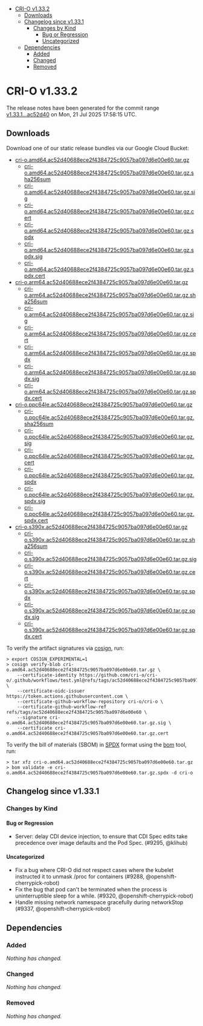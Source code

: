 - [CRI-O v1.33.2](#cri-o-v1332)
  - [Downloads](#downloads)
  - [Changelog since v1.33.1](#changelog-since-v1331)
    - [Changes by Kind](#changes-by-kind)
      - [Bug or Regression](#bug-or-regression)
      - [Uncategorized](#uncategorized)
  - [Dependencies](#dependencies)
    - [Added](#added)
    - [Changed](#changed)
    - [Removed](#removed)

# CRI-O v1.33.2

The release notes have been generated for the commit range
[v1.33.1...ac52d40](https://github.com/cri-o/cri-o/compare/v1.33.1...v1.33.2) on Mon, 21 Jul 2025 17:58:15 UTC.

## Downloads

Download one of our static release bundles via our Google Cloud Bucket:

- [cri-o.amd64.ac52d40688ece2f4384725c9057ba097d6e00e60.tar.gz](https://storage.googleapis.com/cri-o/artifacts/cri-o.amd64.ac52d40688ece2f4384725c9057ba097d6e00e60.tar.gz)
  - [cri-o.amd64.ac52d40688ece2f4384725c9057ba097d6e00e60.tar.gz.sha256sum](https://storage.googleapis.com/cri-o/artifacts/cri-o.amd64.ac52d40688ece2f4384725c9057ba097d6e00e60.tar.gz.sha256sum)
  - [cri-o.amd64.ac52d40688ece2f4384725c9057ba097d6e00e60.tar.gz.sig](https://storage.googleapis.com/cri-o/artifacts/cri-o.amd64.ac52d40688ece2f4384725c9057ba097d6e00e60.tar.gz.sig)
  - [cri-o.amd64.ac52d40688ece2f4384725c9057ba097d6e00e60.tar.gz.cert](https://storage.googleapis.com/cri-o/artifacts/cri-o.amd64.ac52d40688ece2f4384725c9057ba097d6e00e60.tar.gz.cert)
  - [cri-o.amd64.ac52d40688ece2f4384725c9057ba097d6e00e60.tar.gz.spdx](https://storage.googleapis.com/cri-o/artifacts/cri-o.amd64.ac52d40688ece2f4384725c9057ba097d6e00e60.tar.gz.spdx)
  - [cri-o.amd64.ac52d40688ece2f4384725c9057ba097d6e00e60.tar.gz.spdx.sig](https://storage.googleapis.com/cri-o/artifacts/cri-o.amd64.ac52d40688ece2f4384725c9057ba097d6e00e60.tar.gz.spdx.sig)
  - [cri-o.amd64.ac52d40688ece2f4384725c9057ba097d6e00e60.tar.gz.spdx.cert](https://storage.googleapis.com/cri-o/artifacts/cri-o.amd64.ac52d40688ece2f4384725c9057ba097d6e00e60.tar.gz.spdx.cert)
- [cri-o.arm64.ac52d40688ece2f4384725c9057ba097d6e00e60.tar.gz](https://storage.googleapis.com/cri-o/artifacts/cri-o.arm64.ac52d40688ece2f4384725c9057ba097d6e00e60.tar.gz)
  - [cri-o.arm64.ac52d40688ece2f4384725c9057ba097d6e00e60.tar.gz.sha256sum](https://storage.googleapis.com/cri-o/artifacts/cri-o.arm64.ac52d40688ece2f4384725c9057ba097d6e00e60.tar.gz.sha256sum)
  - [cri-o.arm64.ac52d40688ece2f4384725c9057ba097d6e00e60.tar.gz.sig](https://storage.googleapis.com/cri-o/artifacts/cri-o.arm64.ac52d40688ece2f4384725c9057ba097d6e00e60.tar.gz.sig)
  - [cri-o.arm64.ac52d40688ece2f4384725c9057ba097d6e00e60.tar.gz.cert](https://storage.googleapis.com/cri-o/artifacts/cri-o.arm64.ac52d40688ece2f4384725c9057ba097d6e00e60.tar.gz.cert)
  - [cri-o.arm64.ac52d40688ece2f4384725c9057ba097d6e00e60.tar.gz.spdx](https://storage.googleapis.com/cri-o/artifacts/cri-o.arm64.ac52d40688ece2f4384725c9057ba097d6e00e60.tar.gz.spdx)
  - [cri-o.arm64.ac52d40688ece2f4384725c9057ba097d6e00e60.tar.gz.spdx.sig](https://storage.googleapis.com/cri-o/artifacts/cri-o.arm64.ac52d40688ece2f4384725c9057ba097d6e00e60.tar.gz.spdx.sig)
  - [cri-o.arm64.ac52d40688ece2f4384725c9057ba097d6e00e60.tar.gz.spdx.cert](https://storage.googleapis.com/cri-o/artifacts/cri-o.arm64.ac52d40688ece2f4384725c9057ba097d6e00e60.tar.gz.spdx.cert)
- [cri-o.ppc64le.ac52d40688ece2f4384725c9057ba097d6e00e60.tar.gz](https://storage.googleapis.com/cri-o/artifacts/cri-o.ppc64le.ac52d40688ece2f4384725c9057ba097d6e00e60.tar.gz)
  - [cri-o.ppc64le.ac52d40688ece2f4384725c9057ba097d6e00e60.tar.gz.sha256sum](https://storage.googleapis.com/cri-o/artifacts/cri-o.ppc64le.ac52d40688ece2f4384725c9057ba097d6e00e60.tar.gz.sha256sum)
  - [cri-o.ppc64le.ac52d40688ece2f4384725c9057ba097d6e00e60.tar.gz.sig](https://storage.googleapis.com/cri-o/artifacts/cri-o.ppc64le.ac52d40688ece2f4384725c9057ba097d6e00e60.tar.gz.sig)
  - [cri-o.ppc64le.ac52d40688ece2f4384725c9057ba097d6e00e60.tar.gz.cert](https://storage.googleapis.com/cri-o/artifacts/cri-o.ppc64le.ac52d40688ece2f4384725c9057ba097d6e00e60.tar.gz.cert)
  - [cri-o.ppc64le.ac52d40688ece2f4384725c9057ba097d6e00e60.tar.gz.spdx](https://storage.googleapis.com/cri-o/artifacts/cri-o.ppc64le.ac52d40688ece2f4384725c9057ba097d6e00e60.tar.gz.spdx)
  - [cri-o.ppc64le.ac52d40688ece2f4384725c9057ba097d6e00e60.tar.gz.spdx.sig](https://storage.googleapis.com/cri-o/artifacts/cri-o.ppc64le.ac52d40688ece2f4384725c9057ba097d6e00e60.tar.gz.spdx.sig)
  - [cri-o.ppc64le.ac52d40688ece2f4384725c9057ba097d6e00e60.tar.gz.spdx.cert](https://storage.googleapis.com/cri-o/artifacts/cri-o.ppc64le.ac52d40688ece2f4384725c9057ba097d6e00e60.tar.gz.spdx.cert)
- [cri-o.s390x.ac52d40688ece2f4384725c9057ba097d6e00e60.tar.gz](https://storage.googleapis.com/cri-o/artifacts/cri-o.s390x.ac52d40688ece2f4384725c9057ba097d6e00e60.tar.gz)
  - [cri-o.s390x.ac52d40688ece2f4384725c9057ba097d6e00e60.tar.gz.sha256sum](https://storage.googleapis.com/cri-o/artifacts/cri-o.s390x.ac52d40688ece2f4384725c9057ba097d6e00e60.tar.gz.sha256sum)
  - [cri-o.s390x.ac52d40688ece2f4384725c9057ba097d6e00e60.tar.gz.sig](https://storage.googleapis.com/cri-o/artifacts/cri-o.s390x.ac52d40688ece2f4384725c9057ba097d6e00e60.tar.gz.sig)
  - [cri-o.s390x.ac52d40688ece2f4384725c9057ba097d6e00e60.tar.gz.cert](https://storage.googleapis.com/cri-o/artifacts/cri-o.s390x.ac52d40688ece2f4384725c9057ba097d6e00e60.tar.gz.cert)
  - [cri-o.s390x.ac52d40688ece2f4384725c9057ba097d6e00e60.tar.gz.spdx](https://storage.googleapis.com/cri-o/artifacts/cri-o.s390x.ac52d40688ece2f4384725c9057ba097d6e00e60.tar.gz.spdx)
  - [cri-o.s390x.ac52d40688ece2f4384725c9057ba097d6e00e60.tar.gz.spdx.sig](https://storage.googleapis.com/cri-o/artifacts/cri-o.s390x.ac52d40688ece2f4384725c9057ba097d6e00e60.tar.gz.spdx.sig)
  - [cri-o.s390x.ac52d40688ece2f4384725c9057ba097d6e00e60.tar.gz.spdx.cert](https://storage.googleapis.com/cri-o/artifacts/cri-o.s390x.ac52d40688ece2f4384725c9057ba097d6e00e60.tar.gz.spdx.cert)

To verify the artifact signatures via [cosign](https://github.com/sigstore/cosign), run:

```console
> export COSIGN_EXPERIMENTAL=1
> cosign verify-blob cri-o.amd64.ac52d40688ece2f4384725c9057ba097d6e00e60.tar.gz \
    --certificate-identity https://github.com/cri-o/cri-o/.github/workflows/test.yml@refs/tags/ac52d40688ece2f4384725c9057ba097d6e00e60 \
    --certificate-oidc-issuer https://token.actions.githubusercontent.com \
    --certificate-github-workflow-repository cri-o/cri-o \
    --certificate-github-workflow-ref refs/tags/ac52d40688ece2f4384725c9057ba097d6e00e60 \
    --signature cri-o.amd64.ac52d40688ece2f4384725c9057ba097d6e00e60.tar.gz.sig \
    --certificate cri-o.amd64.ac52d40688ece2f4384725c9057ba097d6e00e60.tar.gz.cert
```

To verify the bill of materials (SBOM) in [SPDX](https://spdx.org) format using the [bom](https://sigs.k8s.io/bom) tool, run:

```console
> tar xfz cri-o.amd64.ac52d40688ece2f4384725c9057ba097d6e00e60.tar.gz
> bom validate -e cri-o.amd64.ac52d40688ece2f4384725c9057ba097d6e00e60.tar.gz.spdx -d cri-o
```

## Changelog since v1.33.1

### Changes by Kind

#### Bug or Regression
 - Server: delay CDI device injection, to ensure that CDI Spec edits take precedence over image defaults and the Pod Spec. (#9295, @klihub)

#### Uncategorized
 - Fix a bug where CRI-O did not respect cases where the kubelet instructed it to unmask /proc for containers (#9288, @openshift-cherrypick-robot)
 - Fix the bug that pod can't be terminated when the process is uninterruptible sleep for a while. (#9320, @openshift-cherrypick-robot)
 - Handle missing network namespace gracefully during networkStop (#9337, @openshift-cherrypick-robot)

## Dependencies

### Added
_Nothing has changed._

### Changed
_Nothing has changed._

### Removed
_Nothing has changed._
